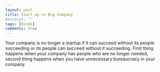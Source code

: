 ```yaml
---
layout: post
title: Start up vs Big Company
#excerpt: ""
tags: [Hindi]
comments: true
---
```

Your company is no longer a startup if it can succeed without its people succeeding or its people can succeed without it succeeding. First thing happens when your company has people who are no longer needed, second thing happens when you have unnecessary bureaucracy in your company.
